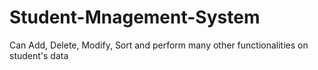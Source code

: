 # Student-Mnagement-System
Can Add, Delete, Modify, Sort and perform many other functionalities on student's data
